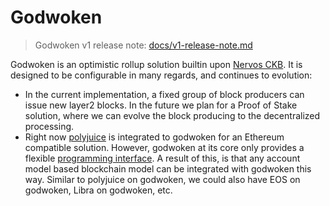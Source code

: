 # Godwoken

> Godwoken v1 release note: [docs/v1-release-note.md](https://github.com/nervosnetwork/godwoken/blob/develop/docs/v1-release-note.md)

Godwoken is an optimistic rollup solution builtin upon [Nervos CKB](https://docs.nervos.org/). It is designed to be configurable in many regards, and continues to evolution:

* In the current implementation, a fixed group of block producers can issue new layer2 blocks. In the future we plan for a Proof of Stake solution, where we can evolve the block producing to the decentralized processing.
* Right now [polyjuice](https://github.com/nervosnetwork/godwoken-polyjuice) is integrated to godwoken for an Ethereum compatible solution. However, godwoken at its core only provides a flexible [programming interface](https://github.com/nervosnetwork/godwoken-scripts/blob/master/c/gw_def.h). A result of this, is that any account model based blockchain model can be integrated with godwoken this way. Similar to polyjuice on godwoken, we could also have EOS on godwoken, Libra on godwoken, etc.
